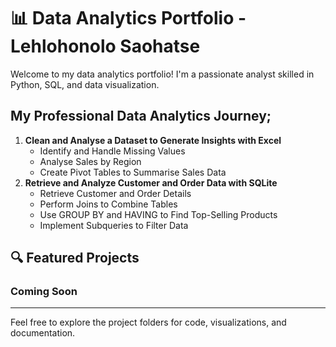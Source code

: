 # 📊 Data Analytics Portfolio - Lehlohonolo Saohatse

Welcome to my data analytics portfolio! I'm a passionate analyst skilled in Python, SQL, and data visualization.

## My Professional Data Analytics Journey;
1. **Clean and Analyse a Dataset to Generate Insights with Excel**
   - Identify and Handle Missing Values
   - Analyse Sales by Region
   - Create Pivot Tables to Summarise Sales Data
2. **Retrieve and Analyze Customer and Order Data with SQLite**
   - Retrieve Customer and Order Details
   - Perform Joins to Combine Tables
   - Use GROUP BY and HAVING to Find Top-Selling Products
   - Implement Subqueries to Filter Data

## 🔍 Featured Projects
### Coming Soon

---
Feel free to explore the project folders for code, visualizations, and documentation.
